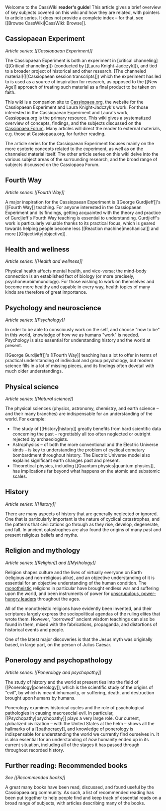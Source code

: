 
Welcome to the CassWiki **reader's guide**! This article gives a brief overview of key subjects covered on this wiki and how they are related, with pointers to article series. It does not provide a complete index – for that, see [[Browse CassWiki|CassWiki: Browse]].

Cassiopaean Experiment
----------------------

_Article series: [[Cassiopaean Experiment]]_

The Cassiopaean Experiment is both an experiment in [critical channeling]([[Critical channeling]]) (conducted by [[Laura Knight-Jadczyk]]), and tied to a broader project of historical and other research. [The channeled material]([[Cassiopaean session transcripts]]) which the experiment has led to is used as a source of inspiration for research, as opposed to the [[New Age]] approach of treating such material as a final product to be taken on faith.

This wiki is a companion site to [Cassiopaea.org](https://cassiopaea.org/), the website for the Cassiopaean Experiment and Laura Knight-Jadczyk's work. For those interested in the Cassiopaean Experiment and Laura's work, Cassiopaea.org is the primary resource. This wiki gives a systematized overview of concepts, findings, and the subjects discussed on the [Cassiopaea Forum](https://cassiopaea.org/forum). Many articles will direct the reader to external materials, e.g. those at Cassiopaea.org, for further reading.

The article series for the Cassiopaean Experiment focuses mainly on the more esoteric concepts related to the experiment, as well as on the channeled material itself. The other article series on this wiki delve into the various subject areas of the surrounding research, and the broad range of subjects discussed on the Cassiopaea Forum.

Fourth Way
----------

_Article series: [[Fourth Way]]_

A major inspiration for the Cassiopaean Experiment is [[George Gurdjieff]]'s [[Fourth Way]] teaching. For anyone interested in the Cassiopaean Experiment and its findings, getting acquainted with the theory and practice of Gurdjieff's Fourth Way teaching is essential to understanding. Gurdjieff's work is particularly valuable thanks to its practical focus, which is geared towards helping people become less [[Reaction machine|mechanical]] and more [[Objectivity|objective]].

Health and wellness
-------------------

_Article series: [[Health and wellness]]_

Physical health affects mental health, and vice-versa; the mind-body connection is an established fact of biology (or more precisely, psychoneuroimmunology). For those wishing to work on themselves and become more healthy and capable in every way, health topics of many kinds are therefore of great importance.

Psychology and neuroscience
---------------------------

_Article series: [[Psychology]]_

In order to be able to consciously work on the self, and choose "how to be" in this world, knowledge of how we as humans "work" is needed. Psychology is also essential for understanding history and the world at present.

[[George Gurdjieff]]'s [[Fourth Way]] teaching has a lot to offer in terms of practical understanding of individual and group psychology, but modern science fills in a lot of missing pieces, and its findings often dovetail with much older understandings.

Physical science
----------------

_Article series: [[Natural science]]_

The physical sciences (physics, astronomy, chemistry, and earth science – and their many branches) are indispensable for an understanding of the world. For example:

*   The study of [[History|history]] greatly benefits from hard scientific data concerning the past – regrettably all too often neglected or outright rejected by archaeologists.
*   Astrophysics – of both the more conventional and the Electric Universe kinds – is key to understanding the problem of cyclical cometary bombardment throughout history. The Electric Universe model also explains significant earth changes past and present.
*   Theoretical physics, including [[Quantum physics|quantum physics]], has implications far beyond what happens on the atomic and subatomic scales.

History
-------

_Article series: [[History]]_

There are many aspects of history that are generally neglected or ignored. One that is particularly important is the nature of cyclical catastrophes, and the patterns that civilizations go through as they rise, develop, degenerate, and fall. In ancient catastrophes are also found the origins of many past and present religious beliefs and myths.

Religion and mythology
----------------------

_Article series: [[Religion]] and [[Mythology]]_

Religion shapes culture and the lives of virtually everyone on Earth (religious and non-religious alike), and an objective understanding of it is essential for an objective understanding of the human condition. The [monotheistic]([[Monotheism]]) religions in particular have brought endless war and suffering upon the world, and been instruments of power for [unscrupulous, power-hungry leaders]([[Psychopathy]]) throughout the ages.

All of the monotheistic religions have evidently been invented, and their scriptures largely express the sociopolitical agendas of the ruling elites that wrote them. However, "borrowed" ancient wisdom teachings can also be found in them, mixed with the fabrications, propaganda, and distortions of historical events and people.

One of the latest major discoveries is that the Jesus myth was originally based, in large part, on the person of Julius Caesar.

Ponerology and psychopathology
------------------------------

_Article series: [[Ponerology and psychopathy]]_

The study of history and the world at present ties into the field of [[Ponerology|ponerology]], which is the scientific study of the origins of "evil", by which is meant inhumanity, or suffering, death, and destruction brought upon humans by humans.

Ponerology examines historical cycles and the role of psychological pathologies in causing macrosocial evil. In particular, [[Psychopathy|psychopathy]] plays a very large role. Our current, globalized civilization – with the United States at the helm – shows all the hallmarks of a [[pathocracy]], and knowledge of ponerology is indispensable for understanding the world we currently find ourselves in. It is also essential for an understanding of _how_ humanity ended up in its current situation, including all of the stages it has passed through throughout recorded history.

Further reading: Recommended books
----------------------------------

_See [[Recommended books]]_

A great many books have been read, discussed, and found useful by the Cassiopaea.org community. As such, a list of recommended reading has been put together to help people find and keep track of essential reads on a broad range of subjects, with articles describing many of the books.